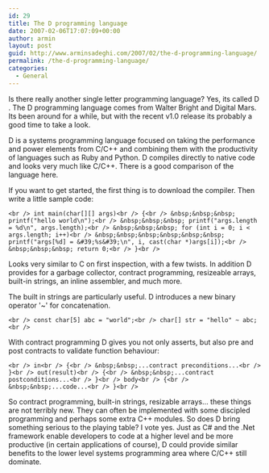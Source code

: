 ```yaml
---
id: 29
title: The D programming language
date: 2007-02-06T17:07:09+00:00
author: armin
layout: post
guid: http://www.arminsadeghi.com/2007/02/the-d-programming-language/
permalink: /the-d-programming-language/
categories:
  - General
---
```

<!-- google_ad_section_start -->

Is there really another single letter programming language? Yes, its called D . The D programming language comes from Walter Bright and Digital Mars. Its been around for a while, but with the recent v1.0 release its probably a good time to take a look.

<!--more-->

D is a systems programming language focused on taking the performance and power elements from C/C++ and combining them with the productivity of languages such as Ruby and Python. D compiles directly to native code and looks very much like C/C++. There is a good comparison of the language here.

If you want to get started, the first thing is to download the compiler. Then write a little sample code:
  
`<br />
	int main(char[][] args)<br />
	{<br />
	&nbsp;&nbsp;&nbsp; printf("hello world\n");<br />
	&nbsp;&nbsp;&nbsp; printf("args.length = %d\n", args.length);<br />
	&nbsp;&nbsp;&nbsp; for (int i = 0; i < args.length; i++)<br />
	&nbsp;&nbsp;&nbsp;&nbsp;&nbsp;&nbsp; printf("args[%d] = &#39;%s&#39;\n", i, cast(char *)args[i]);<br />
	&nbsp;&nbsp;&nbsp; return 0;<br />
	}<br />
` 
  
Looks very similar to C on first inspection, with a few twists. In addition D provides for a garbage collector, contract programming, resizeable arrays, built-in strings, an inline assembler, and much more.

The built in strings are particularly useful. D introduces a new binary operator '~' for concatenation.
  
`<br />
const char[5] abc = "world";<br />
char[] str = "hello" ~ abc;<br />
` 
  
With contract programming D gives you not only asserts, but also pre and post contracts to validate function behaviour:
  
`<br />
in<br />
{<br />
&nbsp;&nbsp;...contract preconditions...<br />
}<br />
out(result)<br />
{<br />
&nbsp;&nbsp;...contract postconditions...<br />
}<br />
body<br />
{<br />
&nbsp;&nbsp;...code...<br />
}<br />
` 
  
So contract programming, built-in strings, resizable arrays&#8230; these things are not terribly new. They can often be implemented with some discipled programming and perhaps some extra C++ modules. So does D bring something serious to the playing table? I vote yes. Just as C# and the .Net framework enable developers to code at a higher level and be more productive (in certain applications of course), D could provide similar benefits to the lower level systems programming area where C/C++ still dominate.

<!-- google_ad_section_end -->
